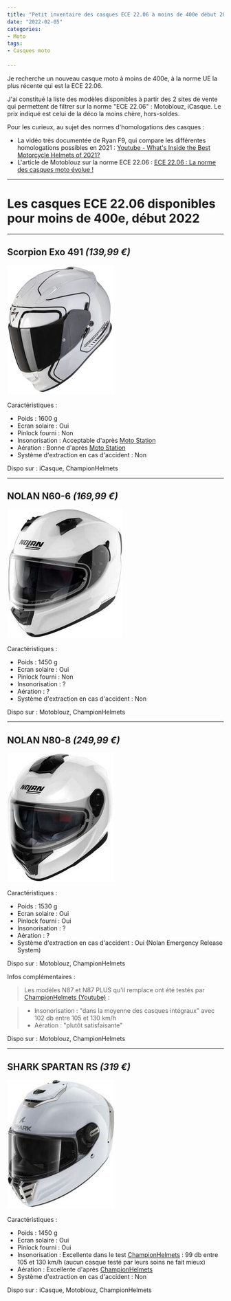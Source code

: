 ```yaml
---
title: "Petit inventaire des casques ECE 22.06 à moins de 400e début 2022"
date: "2022-02-05"
categories:
- Moto
tags:
- Casques moto

---
```


Je recherche un nouveau casque moto à moins de 400e, à la norme UE la plus récente qui est la ECE 22.06.

J'ai constitué la liste des modèles disponibles à partir des 2 sites de vente qui permettent de filtrer sur la norme "ECE 22.06" : Motoblouz, iCasque.
Le prix indiqué est celui de la déco la moins chère, hors-soldes.

Pour les curieux, au sujet des normes d'homologations des casques :

- La vidéo très documentée de Ryan F9, qui compare les différentes homologations possibles en 2021 :
[Youtube - What's Inside the Best Motorcycle Helmets of 2021?](https://www.youtube.com/watch?v=9d8MALEJCHg)
- L'article de Motoblouz sur la norme ECE 22.06 : [ECE 22.06 : La norme des casques moto évolue !](https://www.motoblouz.com/enjoytheride/actualites/19243-ece-22-06-casques-moto-2020-06-19)



---

# Les casques ECE 22.06 disponibles pour moins de 400e, début 2022

---

## Scorpion Exo 491 *(139,99 €)*

![scorpion_exo-491_west-white-black.jpg](scorpion_exo-491_west-white-black.jpg)

Caractéristiques :

- Poids : 1600 g
- Ecran solaire : Oui
- Pinlock fourni : Non
- Insonorisation : Acceptable d'après [Moto Station](https://moto-station.com/moto-revue/test-equipement/test-casque-scorpion-exo-520-air-abordable-et-resistant/513273)
- Aération : Bonne d'après [Moto Station](https://moto-station.com/moto-revue/test-equipement/test-casque-scorpion-exo-520-air-abordable-et-resistant/513273)
- Système d'extraction en cas d'accident : Non


Dispo sur : iCasque, ChampionHelmets

---

## NOLAN N60-6 *(169,99 €)*

![nolan_n60-6_special.jpg](nolan_n60-6_special.jpg)

Caractéristiques :

- Poids :  1450 g
- Ecran solaire : Oui
- Pinlock fourni : Non
- Insonorisation : ?
- Aération : ?
- Système d'extraction en cas d'accident : Non

Dispo sur : Motoblouz, ChampionHelmets

---

## NOLAN N80-8 *(249,99 €)*

![nolan_n80-8_special-ncom.jpg](nolan_n80-8_special-ncom.jpg)

Caractéristiques :

- Poids :  1530 g
- Ecran solaire : Oui
- Pinlock fourni : Oui
- Insonorisation : ?
- Aération : ?
- Système d'extraction en cas d'accident : Oui (Nolan Emergency Release System)

Dispo sur : Motoblouz, ChampionHelmets


Infos complémentaires :

> Les modèles N87 et N87 PLUS qu'il remplace ont été testés par [ChampionHelmets (Youtube)](https://www.youtube.com/watch?v=NLx_NERjmS0) :

> - Insonorisation : "dans la moyenne des casques intégraux" avec 102 db entre 105 et 130 km/h
> - Aération : "plutôt satisfaisante"


Dispo sur : Motoblouz, ChampionHelmets

---

## SHARK SPARTAN RS *(319 €)*

![shark_spartan_rs-blank.jpg](shark_spartan_rs-blank.jpg)

Caractéristiques :

- Poids :  1450 g
- Ecran solaire : Oui
- Pinlock fourni : Oui
- Insonorisation : Excellente dans le test [ChampionHelmets](https://www.championhelmets.com/fr/magazine/post/shark-spartan-rs-carbon-skin-review-et-essai-routier) : 99 db entre 105 et 130 km/h (aucun casque testé par leurs soins ne fait mieux)
- Aération : Excellente d'après [ChampionHelmets](https://www.championhelmets.com/fr/magazine/post/shark-spartan-rs-carbon-skin-review-et-essai-routier)
- Système d'extraction en cas d'accident : Non

Dispo sur : iCasque, Motoblouz, ChampionHelmets


